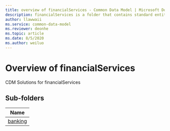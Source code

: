 ```yaml
---
title: overview of financialServices - Common Data Model | Microsoft Docs
description: financialServices is a folder that contains standard entities related to the Common Data Model.
author: llawwaii
ms.service: common-data-model
ms.reviewer: deonhe
ms.topic: article
ms.date: 8/5/2020
ms.author: weiluo
---
```


# Overview of financialServices

CDM Solutions for financialServices  

## Sub-folders

|Name|
|---|
|[banking](banking/overview.md)|




